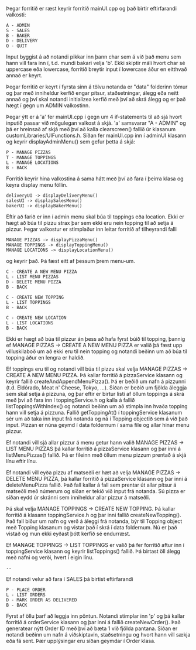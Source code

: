 

Þegar forritið er ræst keyrir forritið mainUI.cpp og það birtir eftirfarandi
valkosti:

    A - ADMIN
    S - SALES
    B - BAKER
    D - DELIVERY
    Q - QUIT
    
Input byggist á að notandi pikkar inn þann char sem á við það menu
sem hann vill fara inn í, t.d. mundi bakari velja 'b'. Ekki skiptir máli hvort
char sé uppercase eða lowercase, forritið breytir input í lowercase áður
en eitthvað annað er keyrt.

Þegar forritið er keyrt í fyrsta sinn á tölvu notanda er "data" folderinn
tómur og þar með inniheldur kerfið engar pítsur, staðsetningar, álegg
eða neitt annað og því skal notandi initializea kerfið með því að skrá
álegg og er það hægt í gegn um ADMIN valkostinn.

Þegar ýtt er á 'a' fer mainUI.cpp í gegn um 4 if-statements til að sjá hvort
inputið passar við mögulegan valkost á skjá. 'a' samsvarar "A - ADMIN"
og þá er hreinsað af skjá með því að kalla clearscreen() fallið úr klasanum
customLibraries/UIFunctions.h. Síðan fer mainUI.cpp inn í adminUI klasann
og keyrir displayAdminMenu() sem gefur þetta á skjá:

    P - MANAGE PIZZAS
    T - MANAGE TOPPINGS
    L - MANAGE LOCATIONS
    B - BACK

Forritið keyrir hina valkostina á sama hátt með því að fara í þeirra klasa og
keyra display menu föllin.

    deliveryUI -> displayDeliveryMenu()
    salesUI -> displaySalesMenu()
    bakerUI -> displayBakerMenu()

Eftir að farið er inn í admin menu skal búa til toppings eða location. Ekki er
hægt að búa til pizzu strax þar sem ekki eru nein topping til að setja á pizzur.
Þegar valkostur er stimplaður inn leitar forritið af tilheyrandi falli

    MANAGE PIZZAS -> displayPizzaMenu()
    MANAGE TOPPINGS -> displayToppingMenu()
    MANAGE LOCATIONS -> displayLocationMenu()
    
og keyrir það. Þá fæst eitt af þessum þrem menu-um.

    C - CREATE A NEW MENU PIZZA
    L - LIST MENU PIZZAS
    D - DELETE MENU PIZZA
    B - BACK
    
    C - CREATE NEW TOPPING
    L - LIST TOPPINGS
    B - BACK
    
    C - CREATE NEW LOCATION
    L - LIST LOCATIONS
    B - BACK
    
Ekki er hægt að búa til pizzur án þess að hafa fyrst búið til topping, þannig
ef MANAGE PIZZAS -> CREATE A NEW MENU PIZZA er valið þá fæst upp
villuskilaboð um að ekki eru til nein topping og notandi beðinn um að búa
til topping áður en lengra er haldið.

Ef toppings eru til og notandi vill búa til pizzu skal velja MANAGE PIZZAS
-> CREATE A NEW MENU PIZZA. Þá kallar forritið á pizzaService klasann
og keyrir fallið createAndAppendMenuPizza(). Þá er beðið um nafn á
pizzunni (t.d. Eldórado, Meat n' Cheese, Tokyo, ...). Síðan er beðið um
fjölda áleggja sem skal setja á pizzuna, og þar eftir er birtur listi af öllum
toppings á skrá með því að fara inn í toppingService.h og kalla á fallið
listToppingsWithIndex() og notandi beðinn um að stimpla inn hvaða
topping hann vill setja á pizzuna. Fallið getToppingAt() í toppingService
klasanum sér um að taka inn input frá notanda og ná í Topping objectið
sem á við það input. Pizzan er núna geymd í data foldernum í sama file og
allar hinar menu pizzur.

Ef notandi vill sjá allar pizzur á menu getur hann valið MANAGE PIZZAS
-> LIST MENU PIZZAS þá kallar forritið á pizzaService klasann og þar inni á
listMenuPizzas() fallið. Þá er fileinn með öllum menu pizzum prentað á skjá línu eftir línu.

Ef notandi vill eyða pizzu af matseðli er hæt að velja MANAGE PIZZAS
-> DELETE MENU PIZZA, þá kallar forritið á pizzaService klasann og þar inni
á deleteMenuPizza fallið. Það fall kallar á fall sem prentar út allar pítsur á
matseðli með númerum og síðan er tekið við input frá notanda. Sú pizza er
síðan eydd úr skránni sem inniheldur allar pizzur á matseðli.

Þá skal velja MANAGE TOPPINGS -> CREATE NEW TOPPING. Þá kallar
forritið á klasann toppingService.h og þar inni fallið createNewTopping().
Það fall biður um nafn og verð á áleggi frá notanda, býr til Topping object
með Topping klasanum og vistar það í skrá í data foldernum. Nú er það
vistað og mun ekki eyðast þótt kerfið sé endurræst.

Ef MANAGE TOPPINGS -> LIST TOPPINGS er valið þá fer forritið aftur inn
í toppingService klasann og keyrir listToppings() fallið. Þá birtast öll álegg
með nafni og verði, hvert í eigin línu.

    --
    
Ef notandi velur að fara í SALES þá birtist eftirfarandi

    P - PLACE ORDER
    L - LIST ORDERS
    D - MARK ORDER AS DELIVERED
    B - BACK
    
Fyrst af öllu þarf að leggja inn pöntun. Notandi stimplar inn 'p' og þá kallar forritið á orderService klasann og þar inni á fallið createNewOrder(). Það generatear nýtt Order ID með því að bæta 1 við fjölda pantana. Siðan er notandi beðinn um nafn á viðskiptavin, staðsetningu og hvort hann vill sækja eða fá sent. Þær upplýsingar eru síðan geymdar í Order klasa.
